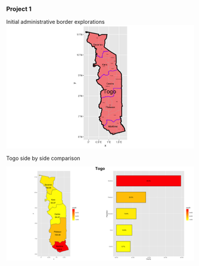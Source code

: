 ### Project 1

Initial administrative border explorations 
![](TGO_intl.png)


Togo side by side comparison 

![](side_side2.png)
